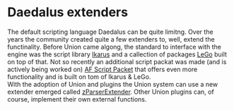 # Daedalus extenders
The default scripting language Daedalus can be quite limitng. Over the years the community created quite a few extenders to, well, extend the functinality. Before Union came algong, the standard to interface with the engine was the script library [Ikarus](ikarus/index.md) and a callection of packages [LeGo](lego/index.md) built on top of that. Not so recently an additional script packat was made (and is actively being worked on) [AF Script Packet](afsp/index.md) that offers even more functionality and is built on tom of Ikarus & LeGo.  
With the adoption of Union and plugins the Union system can use a new extender emerged called [zParserExtender](../../union_plugins/zParserExtender). Other Union plugins can, of course, implement their own external functions.
